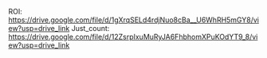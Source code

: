 ROI:
https://drive.google.com/file/d/1gXrqSELd4rdjNuo8cBa__U6WhRH5mGY8/view?usp=drive_link
Just_count:
https://drive.google.com/file/d/12ZsrpIxuMuRyJA6FhbhomXPuKOdYT9_8/view?usp=drive_link
